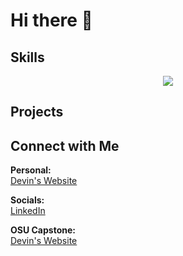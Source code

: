# Hi there 👋

## Skills
<p align="center">
  <a href="https://skillicons.dev">
    <img src="https://skillicons.dev/icons?i=babel,bash,c,cpp,css,express,figma,git,github,html,js,jest,mongodb,mysql,nodejs,postman,react,redux,vscode,webpack&perline=10" />
  </a>
</p>

## Projects


## Connect with Me

**Personal:**  
[Devin's Website](https://www.devingdaniels.com)

**Socials:**  
[LinkedIn](https://www.linkedin.com/in/devingdaniels/)

**OSU Capstone:**  
[Devin's Website]([https://www.devingdaniels](https://github.com/devingdaniels/vocabulous))


